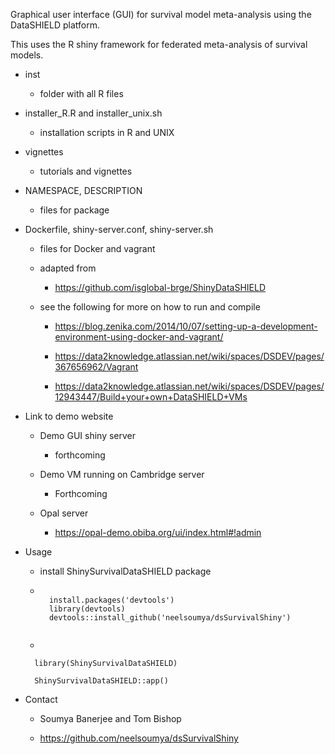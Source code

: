 Graphical user interface (GUI) for survival model meta-analysis using the DataSHIELD platform.

This uses the R shiny framework for federated meta-analysis of survival models.

* inst

    * folder with all R files
    

* installer_R.R and installer_unix.sh

    * installation scripts in R and UNIX
    
   
* vignettes

   * tutorials and vignettes
   
* NAMESPACE, DESCRIPTION

   * files for package
   
* Dockerfile, shiny-server.conf, shiny-server.sh

   * files for Docker and vagrant
   
   * adapted from
   
      * https://github.com/isglobal-brge/ShinyDataSHIELD
   
   * see the following for more on how to run and compile
   
      * https://blog.zenika.com/2014/10/07/setting-up-a-development-environment-using-docker-and-vagrant/
      
      * https://data2knowledge.atlassian.net/wiki/spaces/DSDEV/pages/367656962/Vagrant
      
      * https://data2knowledge.atlassian.net/wiki/spaces/DSDEV/pages/12943447/Build+your+own+DataSHIELD+VMs
      
* Link to demo website 

     * Demo GUI shiny server
 
        * forthcoming
	
     * Demo VM running on Cambridge server
     
        * Forthcoming 	
     
     * Opal server
      
     	* https://opal-demo.obiba.org/ui/index.html#!admin 
	

* Usage

	* install ShinySurvivalDataSHIELD package
	
	* ```
	
		install.packages('devtools')
		library(devtools)
		devtools::install_github('neelsoumya/dsSurvivalShiny')
	
	* 
	
	
		
		library(ShinySurvivalDataSHIELD)
	
		ShinySurvivalDataSHIELD::app()
	
	        
		
 * Contact
 
   * Soumya Banerjee and Tom Bishop
   
   * https://github.com/neelsoumya/dsSurvivalShiny
   

